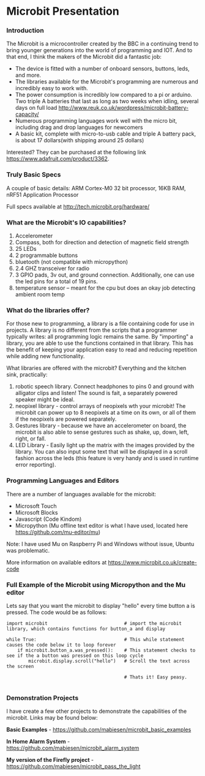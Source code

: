 # Microbit Presentation


### Introduction

The Microbit is a microcontroller created by the BBC in a continuing trend to bring younger generations into the world of programming and IOT.  And to that end, I think the makers of the Microbit did a fantastic job:
* The device is fitted with a number of onboard sensors, buttons, leds, and more.  
* The libraries available for the Microbit's programming are numerous and incredibly easy to work with.  
* The power consumption is incredibly low compared to a pi or arduino. Two triple A batteries that last as long as two weeks when idling, several days on full load http://www.reuk.co.uk/wordpress/microbit-battery-capacity/
* Numerous programming languages work well with the micro bit, including drag and drop languages for newcomers
* A basic kit, complete with micro-to-usb cable and triple A battery pack, is about 17 dollars(with shipping around 25 dollars)

Interested? They can be purchased at the following link https://www.adafruit.com/product/3362.

### Truly Basic Specs

A couple of basic details:  ARM Cortex-M0 32 bit processor, 16KB RAM, nRF51 Application Processor

Full specs available at http://tech.microbit.org/hardware/

### What are the Microbit's IO capabilities?

1. Accelerometer
2. Compass, both for direction and detection of magnetic field strength
3. 25 LEDs
4. 2 programmable buttons
5. bluetooth (not compatible with micropython)
6. 2.4 GHZ transceiver for radio
7. 3 GPIO pads, 3v out, and ground connection.  Additionally, one can use the led pins for a total of 19 pins.
8. temperature sensor – meant for the cpu but does an okay job detecting ambient room temp

### What do the libraries offer?

For those new to programming, a library is a file containing code for use in projects.  A library is no different from the scripts that a programmer typically writes: all programming logic remains the same. By "importing" a library, you are able to use the functions contained in that library.  This has the benefit of keeping your application easy to read and reducing repetition while adding new functionality.

What libraries are offered with the microbit? Everything and the kitchen sink, practically:
1. robotic speech library.  Connect headphones to pins 0 and ground with alligator clips and listen! The sound is fait, a separately powered speaker might be ideal.
2. neopixel library - control arrays of neopixels wth your microbit!  The microbit can power up to 8 neopixels at a time on its own, or all of them if the neopixels are powered separately.
3. Gestures library - because we have an accelerometer on board, the microbit is also able to sense gestures such as shake, up, down, left, right, or fall.
4. LED Library - Easily light up the matrix with the images provided by the library.  You can also input some text that will be displayed in a scroll fashion across the leds (this feature is very handy and is used in runtime error reporting).

### Programming Languages and Editors

There are a number of languages available for the microbit:
* Microsoft Touch
* Microsoft Blocks
* Javascript (Code Kindom)
* Micropython (Mu offline text editor is what I have used, located here https://github.com/mu-editor/mu)

Note: I have used Mu on Raspberry Pi and Windows without issue, Ubuntu was problematic.

More information on available editors at https://www.microbit.co.uk/create-code

### Full Example of the Microbit using Micropython and the Mu editor

Lets say that you want the microbit to display "hello" every time button a is pressed.  The code would be as follows:

```
import microbit                            # import the microbit library, which contains functions for button_a and display

while True:                                # This while statement causes the code below it to loop forever
    if microbit.button_a.was_pressed():    # This statement checks to see if the a button was pressed on this loop cycle
        microbit.display.scroll("hello")   # Scroll the text across the screen
        
                                           # Thats it! Easy peasy.
                                  
```

### Demonstration Projects

I have create a few other projects to demonstrate the capabilities of the microbit.  Links may be found below:

**Basic Examples** - https://github.com/mabiesen/microbit_basic_examples

**In Home Alarm System** - https://github.com/mabiesen/microbit_alarm_system

**My version of the Firefly project** - https://github.com/mabiesen/microbit_pass_the_light
